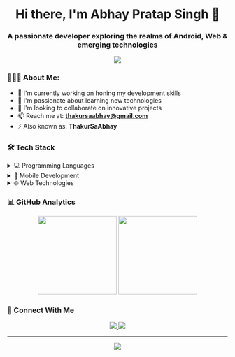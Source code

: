 <h1 align="center">Hi there, I'm Abhay Pratap Singh 👋</h1>
<h3 align="center">A passionate developer exploring the realms of Android, Web & emerging technologies</h3>

<p align="center">
  <img src="https://readme-typing-svg.herokuapp.com/?lines=Full+Stack+Developer;Android+Developer;Tech+Enthusiast&center=true&width=380&height=50">
</p>

### 👨🏻‍💻 About Me:

- 🔭 I'm currently working on honing my development skills
- 🌱 I'm passionate about learning new technologies
- 👯 I'm looking to collaborate on innovative projects
- 📫 Reach me at: **thakursaabhay@gmail.com**
- ⚡ Also known as: **ThakurSaAbhay**

### 🛠 Tech Stack

<details>
<summary>💻 Programming Languages</summary>
<br>

![Python](https://img.shields.io/badge/-Python-3776AB?style=for-the-badge&logo=python&logoColor=white)
![Java](https://img.shields.io/badge/-Java-007396?style=for-the-badge&logo=java&logoColor=white)
![Kotlin](https://img.shields.io/badge/-Kotlin-0095D5?style=for-the-badge&logo=kotlin&logoColor=white)
![JavaScript](https://img.shields.io/badge/-JavaScript-F7DF1E?style=for-the-badge&logo=javascript&logoColor=black)
![Elixir](https://img.shields.io/badge/-Elixir-4B275F?style=for-the-badge&logo=elixir&logoColor=white)
</details>

<details>
<summary>📱 Mobile Development</summary>
<br>

![Android](https://img.shields.io/badge/-Android-3DDC84?style=for-the-badge&logo=android&logoColor=white)
![React Native](https://img.shields.io/badge/-React_Native-61DAFB?style=for-the-badge&logo=react&logoColor=black)
![Firebase](https://img.shields.io/badge/-Firebase-FFCA28?style=for-the-badge&logo=firebase&logoColor=black)
![Unity](https://img.shields.io/badge/-Unity-000000?style=for-the-badge&logo=unity&logoColor=white)
</details>

<details>
<summary>🌐 Web Technologies</summary>
<br>

![HTML5](https://img.shields.io/badge/-HTML5-E34F26?style=for-the-badge&logo=html5&logoColor=white)
![CSS3](https://img.shields.io/badge/-CSS3-1572B6?style=for-the-badge&logo=css3&logoColor=white)
![MongoDB](https://img.shields.io/badge/-MongoDB-47A248?style=for-the-badge&logo=mongodb&logoColor=white)
![REST API](https://img.shields.io/badge/-REST_API-FF6C37?style=for-the-badge&logo=postman&logoColor=white)
</details>


### 📊 GitHub Analytics

<p align="center">
  <img height="180em" src="https://github-readme-stats-eight-theta.vercel.app/api?username=ThakurSaAbhay&show_icons=true&theme=algolia&include_all_commits=true&count_private=true"/>
  <img height="180em" src="https://github-readme-stats-eight-theta.vercel.app/api/top-langs/?username=ThakurSaAbhay&layout=compact&langs_count=8&theme=algolia"/>
</p>


### 🤝 Connect With Me

<p align="center">
  <a href="https://www.linkedin.com/in/abhay-pratap-singh-2a9239221/">
    <img src="https://img.shields.io/badge/-LinkedIn-0077B5?style=for-the-badge&logo=linkedin&logoColor=white"/>
  </a>
  <a href="mailto:thakursaabhay@gmail.com">
    <img src="https://img.shields.io/badge/-Gmail-D14836?style=for-the-badge&logo=gmail&logoColor=white"/>
  </a>
</p>

---

<p align="center">
  <img src="https://komarev.com/ghpvc/?username=ThakurSaAbhay&color=blueviolet&style=flat-square&label=Profile+Views"/>
</p>
